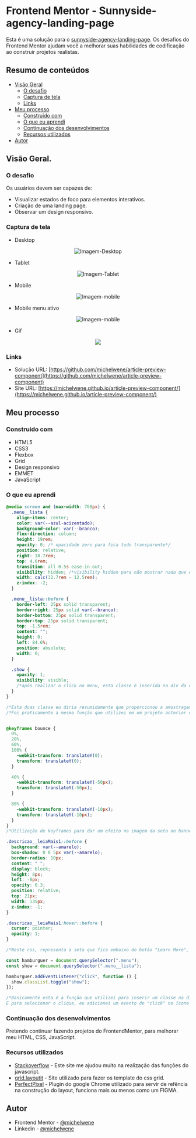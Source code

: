 # Frontend Mentor - Sunnyside-agency-landing-page

Esta é uma solução para o [sunnyside-agency-landing-page](https://www.frontendmentor.io/challenges/sunnyside-agency-landing-page-7yVs3B6ef/). Os desafios do Frontend Mentor ajudam você a melhorar suas habilidades de codificação ao construir projetos realistas.

## Resumo de conteúdos

- [Visão Geral](#Visão-Geral)
  - [O desafio](#O-desafio)
  - [Captura de tela](#Captura-de-tela)
  - [Links](#Links)
- [Meu processo](#Meu-processo)
  - [Construído com](#Constrído-com)
  - [O que eu aprendi](#O-que-eu-aprendi)
  - [Continuação dos desenvolvimentos](#Continuação-dos-desenvolvimentos)
  - [Recursos utilizados](#Recursos-utilizados)
- [Autor](#Autor)

## Visão Geral.

### O desafio

Os usuários devem ser capazes de:

- Visualizar estados de foco para elementos interativos.
- Criação de uma landing page.
- Observar um design responsivo.

### Captura de tela

- Desktop
<p  align="center" >
  <img src="assets/images/desktop.png"alt="Imagem-Desktop"/>
</p>

- Tablet
<p  align="center" >
<img src="assets/images/Tablet.png"alt="Imagem-Tablet"/>
</p>

- Mobile
<p  align="center" >
<img src="assets/images/Mobile.png"alt="Imagem-mobile"/>
</p>

- Mobile menu ativo
<p  align="center" >
<img src="assets/images/menu-active.png"alt="Imagem-mobile"/>
</p>

- Gif
<p  align="center" >
<img src="assets/images/Gif.gif">
</p>

### Links

- Solução URL: [https://github.com/michelwene/article-preview-component](https://github.com/michelwene/article-preview-component)
- Site URL: [https://michelwene.github.io/article-preview-component/](https://michelwene.github.io/article-preview-component/)

## Meu processo

### Construído com

- HTML5
- CSS3
- Flexbox
- Grid
- Design responsivo
- EMMET
- JavaScript

### O que eu aprendi

```css
@media screen and (max-width: 768px) {
  .menu__lista {
    align-items: center;
    color: var(--azul-acizentado);
    background-color: var(--branco);
    flex-direction: column;
    height: 19rem;
    opacity: 0; /* opacidade zero para fica tudo transparente*/
    position: relative;
    right: 18.7rem;
    top: 4.6rem;
    transition: all 0.5s ease-in-out;
    visibility: hidden; /*visibility hidden para não mostrar nada que estiver nesta classe*/
    width: calc(32.7rem - 12.5rem);
    z-index: -2;
  }

  .menu__lista::before {
    border-left: 25px solid transparent;
    border-right: 25px solid var(--branco);
    border-bottom: 25px solid transparent;
    border-top: 25px solid transparent;
    top: -1.5rem;
    content: "";
    height: 0;
    left: 84.6%;
    position: absolute;
    width: 0;
  }

  .show {
    opacity: 1;
    visibility: visible;
    /*após realizar o click no menu, esta classe é inserida na div da classe "menu__lista", onde pode se observar que ela coloca "visibility: visible e opacity: 1", esta funcionalidade só foi possível atravez da função no JS*/
  }
}

/*Esta duas classe eu diria resumidamente que proporcionou a amostragem do campo do menu ao clicar no menu "hamburguer".*/
/*Foi praticamente a mesma função que utilizei em um projeto anterior chamado Article-preview-component*/


@keyframes bounce {
  0%,
  20%,
  60%,
  100% {
    -webkit-transform: translateY(0);
    transform: translateY(0);
  }

  40% {
    -webkit-transform: translateY(-50px);
    transform: translateY(-50px);
  }

  80% {
    -webkit-transform: translateY(-10px);
    transform: translateY(-10px);
  }
}
/*Utilização de keyframes para dar um efeito na imagem da seta no banner do cabeçalho, nele podemos observer a seta "pingando", quando passamos o mouse por cima.*/

.descricao__leiaMais1::before {
  background: var(--amarelo);
  box-shadow: 0 0 5px var(--amarelo);
  border-radius: 10px;
  content: " ";
  display: block;
  height: 8px;
  left: -8px;
  opacity: 0.3;
  position: relative;
  top: 21px;
  width: 135px;
  z-index: -1;
}

.descricao__leiaMais1:hover::before {
  cursor: pointer;
  opacity: 1;
}

/*Neste css, representa a seta que fica embaixo do botão "Learn More", podemora observer que ele está anterior ao texto (este é a linha amarela), o outro que corresponde ao vermelho eu apenas troquei o background para vermelho e também sua box-shadow.
```

```javaScript
const hamburguer = document.querySelector(".menu");
const show = document.querySelector(".menu__lista");

hamburguer.addEventListener("click", function () {
  show.classList.toggle("show");
});

/*Basicamente esta é a função que utilizei para inserir um classe na div "menu__lista" onde inicialmente esta div esta com visibily: hidden e quando eu clico na seta ele coloca esta classe "show", onde no CSS ela esta com "visibily: visible" e "opacity: 1", ou seja, ela mostra para mim o menu.
E para selecionar o clique, eu adicionei um evento de "click" no ícone da seta no HTML e quando clicado ela chama a função acima.
```

### Continuação dos desenvolvimentos

Pretendo continuar fazendo projetos do FrontendMentor, para melhorar meu HTML, CSS, JavaScript.

### Recursos utilizados

- [Stackoverflow](https://stackoverflow.com/) - Este site me ajudou muito na realização das funções do javascript.
- [grid.layoutit](https://grid.layoutit.com/) - Site utilizado para fazer os template do css grid.
- [PerfectPixel](https://www.welldonecode.com/perfectpixel/) - Plugin do google Chrome utilizado para servir de refência na construção do layout, funciona mais ou menos como um FIGMA.

## Autor

- Frontend Mentor - [@michelwene](https://www.frontendmentor.io/profile/michelwene)
- Linkedin - [@michelwene](https://www.linkedin.com/in/michelwene/)
